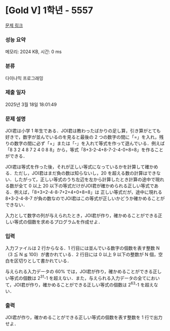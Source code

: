# [Gold V] 1학년 - 5557 

[문제 링크](https://www.acmicpc.net/problem/5557) 

### 성능 요약

메모리: 2024 KB, 시간: 0 ms

### 분류

다이나믹 프로그래밍

### 제출 일자

2025년 3월 18일 18:01:49

### 문제 설명

<p>JOI君は小学 1 年生である．JOI君は教わったばかりの足し算，引き算がとても好きで，数字が並んでいるのを見ると最後の 2 つの数字の間に「=」を入れ，残りの数字の間に必ず「+」または「-」を入れて等式を作って遊んでいる．例えば「8 3 2 4 8 7 2 4 0 8 8」から，等式「8+3-2-4+8-7-2-4-0+8=8」を作ることができる．</p>

<p>JOI君は等式を作った後，それが正しい等式になっているかを計算して確かめる．ただし，JOI君はまだ負の数は知らないし，20 を超える数の計算はできない．したがって，正しい等式のうち左辺を左から計算したとき計算の途中で現れる数が全て 0 以上 20 以下の等式だけがJOI君が確かめられる正しい等式である．例えば，「8+3+2-4-8-7+2+4+0+8=8」は 正しい等式だが，途中に現れる 8+3-2-4-8-7 が負の数なのでJOI君はこの等式が正しいかどうか確かめることができない．</p>

<p>入力として数字の列が与えられたとき，JOI君が作り，確かめることができる正しい等式の個数を求めるプログラムを作成せよ．</p>

### 입력 

 <p>入力ファイルは 2 行からなる．1 行目には並んでいる数字の個数を表す整数 N （3 ≦ N ≦ 100）が書かれている．2 行目には 0 以上 9 以下の整数が N 個，空白を区切りとして書かれている．</p>

<p>与えられる入力データの 60% では，JOI君が作り，確かめることができる正しい等式の個数は 2<sup>31</sup>-1 を超えない．また，与えられる入力データの全てにおいて，JOI君が作り，確かめることができる正しい等式の個数は 2<sup>63</sup>-1 を超えない．</p>

### 출력 

 <p>JOI君が作り，確かめることができる正しい等式の個数を表す整数を 1 行で出力せよ．</p>

